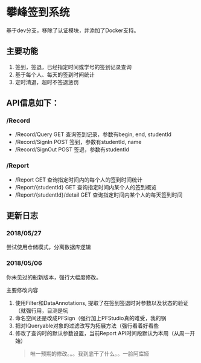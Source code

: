 # 攀峰签到系统

基于dev分支，移除了认证模块，并添加了Docker支持。

## 主要功能

1. 签到，签退，已经指定时间或学号的签到记录查询
2. 基于每个人、每天的签到时间统计
3. 定时清退，超时不签退惩罚

## API信息如下：

### /Record

- /Record/Query GET
  查询签到记录，参数有begin, end, studentId
- /Record/SignIn POST
  签到，参数有studentId, name
- /Record/SignOut POST
  签退，参数有studentId


### /Report

- /Report GET
  查询指定时间内的每个人的签到时间统计
- /Report/{studentId} GET
  查询指定时间内某个人的签到概览
- /Report/{studentId}/detail GET
  查询指定时间内某个人的每天签到时间

## 更新日志

### 2018/05/27

尝试使用仓储模式，分离数据库逻辑

### 2018/05/06

你未见过的船新版本，强行大幅度修改。

主要修改内容

1. 使用Filter和DataAnnotations, 提取了在签到签退时对参数以及状态的验证（就强行用，目测是坑
2. 命名空间还是改成PFSign（强行加上PFStudio真的难受，我的锅
3. 把对IQueryable对象的过滤改写为拓展方法（强行看着好看些
4. 修改了查询时的默认参数设置，当前Report API时间段默认为本周（从周一开始）
	> 唯一预期的修改。。。我到底干了什么。。一脸阿库娅